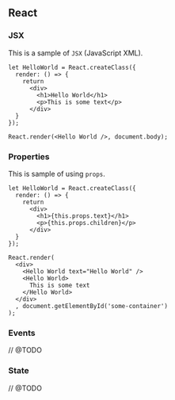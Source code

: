 ## React

### JSX

This is a sample of `JSX` (JavaScript XML).

```
let HelloWorld = React.createClass({
  render: () => {
    return
      <div>
        <h1>Hello World</h1>
        <p>This is some text</p>
      </div>
  }
});

React.render(<Hello World />, document.body);

```

### Properties

This is sample of using `props`.

```
let HelloWorld = React.createClass({
  render: () => {
    return
      <div>
        <h1>{this.props.text}</h1>
        <p>{this.props.children}</p>
      </div>
  }
});

React.render(
  <div>
    <Hello World text="Hello World" />
    <Hello World>
      This is some text
    </Hello World>
  </div>
  , document.getElementById('some-container')
);
```

### Events

// @TODO

### State

// @TODO

